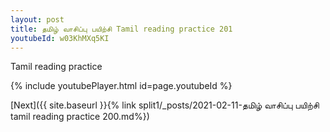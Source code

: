 ```yaml
---
layout: post
title: தமிழ் வாசிப்பு பயிற்சி Tamil reading practice 201
youtubeId: w03KhMXq5KI
---
```

 
 
Tamil reading practice
 
 
 
 
 


{% include youtubePlayer.html id=page.youtubeId %}
 
[Next]({{ site.baseurl }}{% link  split1/_posts/2021-02-11-தமிழ் வாசிப்பு பயிற்சி tamil reading practice 200.md%})
 
